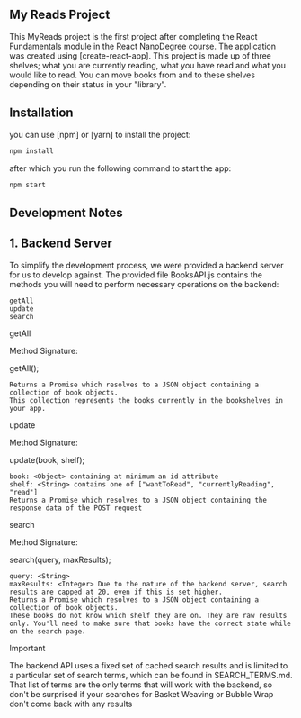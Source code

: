 ## My Reads Project

This MyReads project is the first project after completing the React Fundamentals module in the React NanoDegree course. The application was created using [create-react-app]. This project is made up of three shelves; what you are currently reading, what you have read and what you would like to read. You can move books from and to these shelves depending on their status in your "library".

## Installation

you can use [npm] or [yarn] to install the project:

```bash
npm install
```

after which you run the following command to start the app:
```bash
npm start

```



## Development Notes

## 1. Backend Server

To simplify the development process, we were provided a backend server for us to develop against. The provided file BooksAPI.js contains the methods you will need to perform necessary operations on the backend:

    getAll
    update
    search

getAll

Method Signature:

getAll();

    Returns a Promise which resolves to a JSON object containing a collection of book objects.
    This collection represents the books currently in the bookshelves in your app.

update

Method Signature:

update(book, shelf);

    book: <Object> containing at minimum an id attribute
    shelf: <String> contains one of ["wantToRead", "currentlyReading", "read"]
    Returns a Promise which resolves to a JSON object containing the response data of the POST request

search

Method Signature:

search(query, maxResults);

    query: <String>
    maxResults: <Integer> Due to the nature of the backend server, search results are capped at 20, even if this is set higher.
    Returns a Promise which resolves to a JSON object containing a collection of book objects.
    These books do not know which shelf they are on. They are raw results only. You'll need to make sure that books have the correct state while on the search page.

Important

The backend API uses a fixed set of cached search results and is limited to a particular set of search terms, which can be found in SEARCH_TERMS.md. That list of terms are the only terms that will work with the backend, so don't be surprised if your searches for Basket Weaving or Bubble Wrap don't come back with any results
```
